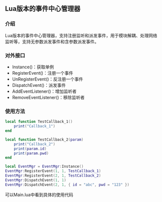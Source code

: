 ## Lua版本的事件中心管理器  

### 介绍  
Lua版本的事件中心管理器，支持注册监听和派发事件，用于模块解耦、处理网络监听等，支持无参数派发事件和含参数派发事件。  
### 对外接口  
* Instance()：获取单例  
* RegisterEvent()：注册一个事件  
* UnRegisterEvent()：反注册一个事件  
* DispatchEvent()：派发事件  
* AddEventListener()：增加监听者  
* RemoveEventListener()：移除监听者  
### 使用方法
```lua
local function TestCallback_1()
    print("Callback_1")
end

local function TestCallback_2(param)
    print("Callback_2")
    print(param.id)
    print(param.pwd)
end

local EventMgr = EventMgr:Instance()
EventMgr:RegisterEvent(1, 1, TestCallback_1)
EventMgr:RegisterEvent(2, 1, TestCallback_2)
EventMgr:DispatchEvent(1, 1)
EventMgr:DispatchEvent(2, 1, { id = "abc", pwd = "123" })
```  
可以Main.lua中看到具体的使用代码

